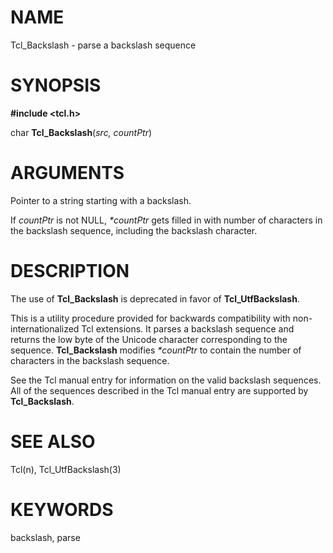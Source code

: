 # NAME

Tcl_Backslash - parse a backslash sequence

# SYNOPSIS

**#include \<tcl.h\>**

char **Tcl_Backslash**(*src, countPtr*)

# ARGUMENTS

Pointer to a string starting with a backslash.

If *countPtr* is not NULL, *\*countPtr* gets filled in with number of
characters in the backslash sequence, including the backslash character.

# DESCRIPTION

The use of **Tcl_Backslash** is deprecated in favor of
**Tcl_UtfBackslash**.

This is a utility procedure provided for backwards compatibility with
non-internationalized Tcl extensions. It parses a backslash sequence and
returns the low byte of the Unicode character corresponding to the
sequence. **Tcl_Backslash** modifies *\*countPtr* to contain the number
of characters in the backslash sequence.

See the Tcl manual entry for information on the valid backslash
sequences. All of the sequences described in the Tcl manual entry are
supported by **Tcl_Backslash**.

# SEE ALSO

Tcl(n), Tcl_UtfBackslash(3)

# KEYWORDS

backslash, parse

<!---
Copyright (c) 1989-1993 The Regents of the University of California
Copyright (c) 1994-1996 Sun Microsystems, Inc
-->

